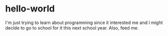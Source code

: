 # hello-world
I'm just trying to learn about programming since it interested me and I might decide to go to school for it this next school year.
Also, feed me.

